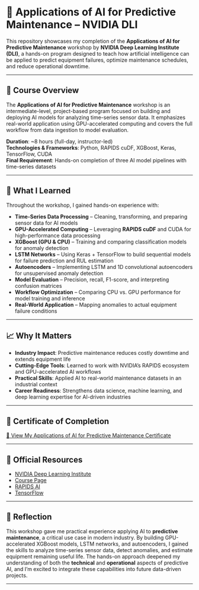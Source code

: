 
# **🤖 Applications of AI for Predictive Maintenance – NVIDIA DLI**

This repository showcases my completion of the **Applications of AI for Predictive Maintenance** workshop by **NVIDIA Deep Learning Institute (DLI)**, a hands-on program designed to teach how artificial intelligence can be applied to predict equipment failures, optimize maintenance schedules, and reduce operational downtime.

---

## 🧠 Course Overview

The **Applications of AI for Predictive Maintenance** workshop is an intermediate-level, project-based program focused on building and deploying AI models for analyzing time-series sensor data. It emphasizes real-world application using GPU-accelerated computing and covers the full workflow from data ingestion to model evaluation.

**Duration**: ~8 hours (full-day, instructor-led)  
**Technologies & Frameworks**: Python, RAPIDS cuDF, XGBoost, Keras, TensorFlow, CUDA  
**Final Requirement**: Hands-on completion of three AI model pipelines with time-series datasets

---

## 🎯 What I Learned

Throughout the workshop, I gained hands-on experience with:

- **Time-Series Data Processing** – Cleaning, transforming, and preparing sensor data for AI models  
- **GPU-Accelerated Computing** – Leveraging **RAPIDS cuDF** and CUDA for high-performance data processing  
- **XGBoost (GPU & CPU)** – Training and comparing classification models for anomaly detection  
- **LSTM Networks** – Using Keras + TensorFlow to build sequential models for failure prediction and RUL estimation  
- **Autoencoders** – Implementing LSTM and 1D convolutional autoencoders for unsupervised anomaly detection  
- **Model Evaluation** – Precision, recall, F1-score, and interpreting confusion matrices  
- **Workflow Optimization** – Comparing CPU vs. GPU performance for model training and inference  
- **Real-World Application** – Mapping anomalies to actual equipment failure conditions

---

## 📈 Why It Matters

- **Industry Impact**: Predictive maintenance reduces costly downtime and extends equipment life  
- **Cutting-Edge Tools**: Learned to work with NVIDIA’s RAPIDS ecosystem and GPU-accelerated AI workflows  
- **Practical Skills**: Applied AI to real-world maintenance datasets in an industrial context  
- **Career Readiness**: Strengthens data science, machine learning, and deep learning expertise for AI-driven industries

---

## 📜 Certificate of Completion

[🔗 View My Applications of AI for Predictive Maintenance Certificate](applications-of-ai-for-predictive-maintenance-certificate.pdf)

---

## 🔗 Official Resources

- [NVIDIA Deep Learning Institute](https://developer.nvidia.com/dli)  
- [Course Page](https://www.nvidia.com/en-us/training/instructor-led-workshops/applications-of-ai-for-predictive-maintenance/)  
- [RAPIDS AI](https://rapids.ai)  
- [TensorFlow](https://www.tensorflow.org)  

---

## 🏁 Reflection

This workshop gave me practical experience applying AI to **predictive maintenance**, a critical use case in modern industry. By building GPU-accelerated XGBoost models, LSTM networks, and autoencoders, I gained the skills to analyze time-series sensor data, detect anomalies, and estimate equipment remaining useful life. The hands-on approach deepened my understanding of both the **technical** and **operational** aspects of predictive AI, and I’m excited to integrate these capabilities into future data-driven projects.

---
